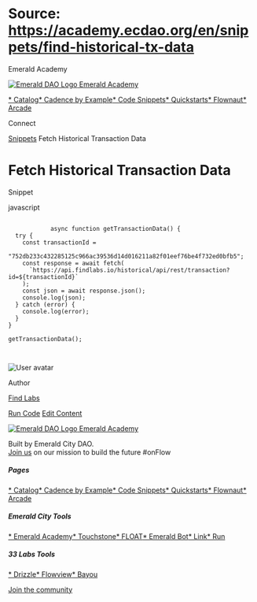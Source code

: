 # Source: https://academy.ecdao.org/en/snippets/find-historical-tx-data

Emerald Academy





[![Emerald DAO Logo](/ea-logo.png)
Emerald Academy](/en/)


[* Catalog](/en/catalog)[* Cadence by Example](/en/cadence-by-example)[* Code Snippets](/en/snippets)[* Quickstarts](/en/quickstarts)[* Flownaut](https://flownaut.ecdao.org)[* Arcade](https://arcade.ecdao.org)

Connect



[Snippets](/en/snippets)
Fetch Historical Transaction Data

# Fetch Historical Transaction Data

Snippet

javascript

```
		
			async function getTransactionData() {
  try {
    const transactionId =
      "752db233c432285125c966ac39536d14d016211a82f01eef76be4f732ed0bfb5";
    const response = await fetch(
      `https://api.findlabs.io/historical/api/rest/transaction?id=${transactionId}`
    );
    const json = await response.json();
    console.log(json);
  } catch (error) {
    console.log(error);
  }
}

getTransactionData();
		 
	
```

![User avatar](/avatars/find-labs.jpg)

Author

[Find Labs](https://twitter.com/findlabs)

[Run Code](https://codesandbox.io/s/find-historical-tx-data-qh2vk3)
[Edit Content](https://github.com/emerald-dao/emerald-academy-v2/tree/main/src/lib/content/snippets/find-historical-tx-data/readme.md)



[![Emerald DAO Logo](/ea-logo.png)
Emerald Academy](/en/)

Built by Emerald City DAO.  
[Join us](https://discord.gg/emerald-city-906264258189332541) on our mission to build the future #onFlow

##### Pages

[* Catalog](/en/catalog)[* Cadence by Example](/en/cadence-by-example)[* Code Snippets](/en/snippets)[* Quickstarts](/en/quickstarts)[* Flownaut](https://flownaut.ecdao.org)[* Arcade](https://arcade.ecdao.org)


##### Emerald City Tools

[* Emerald Academy](https://academy.ecdao.org/)[* Touchstone](https://touchstone.city/)[* FLOAT](https://floats.city/)[* Emerald Bot](https://bot.ecdao.org/)[* Link](https://link.ecdao.org/)[* Run](https://run.ecdao.org/)


##### 33 Labs Tools

[* Drizzle](https://drizzle33.app/)[* Flowview](https://flowview.app/)[* Bayou](https://bayou33.app/)

[Join the community](https://discord.gg/emerald-city-906264258189332541)